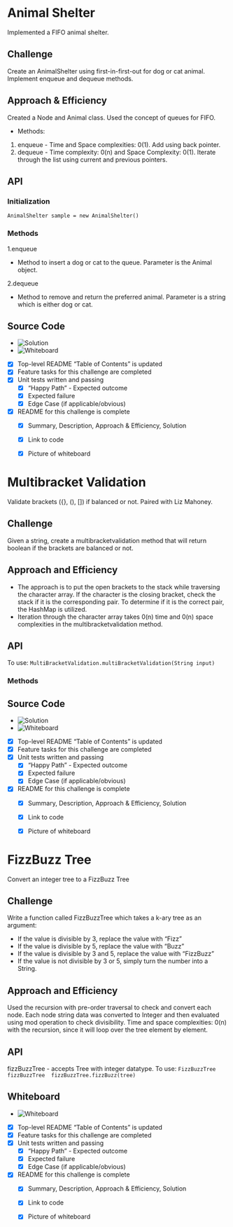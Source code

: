 # Animal Shelter
Implemented a FIFO animal shelter.

## Challenge
Create an AnimalShelter using first-in-first-out for dog or cat animal. Implement enqueue and dequeue methods.

## Approach & Efficiency
Created a Node and Animal class. Used the concept of queues for FIFO. 
* Methods:

1. enqueue - Time and Space complexities: 0(1). Add using back pointer.
2. dequeue - Time complexity: 0(n) and Space Complexity: 0(1). Iterate through the list using current and previous pointers.

## API
### Initialization
`AnimalShelter sample = new AnimalShelter()`

### Methods

1.enqueue
* Method to insert a dog or cat to the queue. Parameter is the Animal object.

2.dequeue
* Method to remove and return the preferred animal. Parameter is a string which is either dog or cat.

## Source Code
* ![Solution](https://github.com/Aseel-Banna/data-structures-and-algorithms/blob/main/challenges/assets/challenge12.png)
* ![Whiteboard](https://github.com/Aseel-Banna/data-structures-and-algorithms/blob/main/challenges/assets/whiteboard12.jpeg)


- [X] Top-level README “Table of Contents” is updated
- [X] Feature tasks for this challenge are completed
- [X] Unit tests written and passing
  - [X] “Happy Path” - Expected outcome
  - [X] Expected failure
  - [X] Edge Case (if applicable/obvious)
- [X] README for this challenge is complete
  - [X] Summary, Description, Approach & Efficiency, Solution
  - [X] Link to code
  - [X] Picture of whiteboard


# Multibracket Validation
Validate brackets ({}, (), []) if balanced or not. Paired with Liz Mahoney.

## Challenge
Given a string, create a multibracketvalidation method that will return boolean if the brackets are balanced or not.

## Approach and Efficiency
* The approach is to put the open brackets to the stack while traversing the character array. If the character is  the closing bracket, check the stack if it is the corresponding pair. To determine if it is the correct pair, the HashMap is utilized. 
* Iteration through the character array takes 0(n) time and 0(n) space complexities in the multibracketvalidation method. 

## API
To use: `MultiBracketValidation.multiBracketValidation(String input)`

### Methods

## Source Code
* ![Solution](https://github.com/Aseel-Banna/data-structures-and-algorithms/blob/main/challenges/assets/challenge13.png)
* ![Whiteboard](https://github.com/Aseel-Banna/data-structures-and-algorithms/blob/main/challenges/assets/whiteboard13.jpeg)


- [X] Top-level README “Table of Contents” is updated
- [X] Feature tasks for this challenge are completed
- [X] Unit tests written and passing
  - [X] “Happy Path” - Expected outcome
  - [X] Expected failure
  - [X] Edge Case (if applicable/obvious)
- [X] README for this challenge is complete
  - [X] Summary, Description, Approach & Efficiency, Solution
  - [X] Link to code
  - [X] Picture of whiteboard



# FizzBuzz Tree
Convert an integer tree to a FizzBuzz Tree

## Challenge
Write a function called FizzBuzzTree which takes a k-ary tree as an argument:
- If the value is divisible by 3, replace the value with “Fizz”
- If the value is divisible by 5, replace the value with “Buzz”
- If the value is divisible by 3 and 5, replace the value with “FizzBuzz”
- If the value is not divisible by 3 or 5, simply turn the number into a String.

## Approach and Efficiency
Used the recursion with pre-order traversal to check and convert each node. Each node string data was converted to Integer and then evaluated using mod operation to check divisibility.
Time and space complexities: 0(n) with the recursion, since it will loop over the tree element by element. 

## API
fizzBuzzTree - accepts Tree with integer datatype.
To use: `FizzBuzzTree fizzBuzzTree  fizzBuzzTree.fizzBuzz(tree)`


## Whiteboard
* ![Whiteboard](https://github.com/Aseel-Banna/data-structures-and-algorithms/blob/main/challenges/assets/whiteboard18.png)


- [X] Top-level README “Table of Contents” is updated
- [X] Feature tasks for this challenge are completed
- [X] Unit tests written and passing
  - [X] “Happy Path” - Expected outcome
  - [X] Expected failure
  - [X] Edge Case (if applicable/obvious)
- [X] README for this challenge is complete
  - [X] Summary, Description, Approach & Efficiency, Solution
  - [X] Link to code
  - [X] Picture of whiteboard

